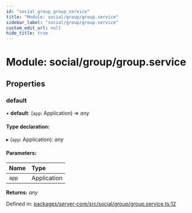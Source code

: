 ```yaml
---
id: "social_group_group_service"
title: "Module: social/group/group.service"
sidebar_label: "social/group/group.service"
custom_edit_url: null
hide_title: true
---
```


# Module: social/group/group.service

## Properties

### default

• **default**: (`app`: Application) => *any*

#### Type declaration:

▸ (`app`: Application): *any*

#### Parameters:

Name | Type |
:------ | :------ |
`app` | Application |

**Returns:** *any*

Defined in: [packages/server-core/src/social/group/group.service.ts:12](https://github.com/xr3ngine/xr3ngine/blob/65dfcf39a/packages/server-core/src/social/group/group.service.ts#L12)
